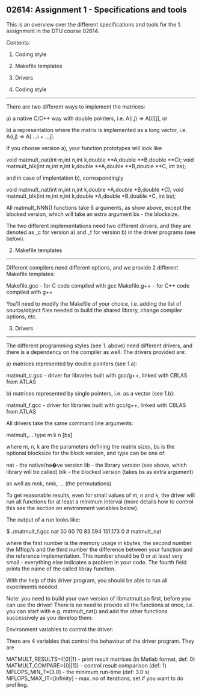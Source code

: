 02614: Assignment 1 - Specifications and tools
----------------------------------------------

This is an overview over the different specifications and tools for
the 1. assignment in the DTU course 02614.

Contents:

1. Coding style
2. Makefile templates
3. Drivers


1. Coding style
---------------

There are two different ways to implement the matrices: 

a) a native C/C++ way with double pointers, i.e. A(i,j) => A[i][j], or 

b) a representation where the matrix is implemented as a long vector, i.e.  
   A(i,j) => A[ ...i + ...j].  

If you choose version a), your function prototypes will look like

void matmult_nat(int m,int n,int k,double **A,double **B,double **C);
void matmult_blk(int m,int n,int k,double **A,double **B,double **C, int bs);

and in case of implentation b), correspondingly

void matmult_nat(int m,int n,int k,double *A,double *B,double *C);
void matmult_blk(int m,int n,int k,double *A,double *B,double *C, int bs);

All matmult_NNN() functions take 6 arguments, as show above, except
the blocked version, which will take an extra argument bs - the
blocksize. 

The two different implementations need two different drivers, and they
are denoted as _c for version a) and _f for version b) in the driver
programs (see below).


2. Makefile templates
---------------------

Different compilers need different options, and we provide 2 different
Makefile templates:

Makefile.gcc    - for C code compiled with gcc
Makefile.g++    - for C++ code compiled with g++

You'll need to modify the Makefile of your choice, i.e. adding the
list of source/object files needed to build the shared library, change
compiler options, etc.


3. Drivers
----------

The different programming styles (see 1. above) need different
drivers, and there is a dependency on the compiler as well.  The
drivers provided are:

a) matrices represented by double pointers (see 1.a):

matmult_c.gcc     - driver for libraries built with gcc/g++, linked
                    with CBLAS from ATLAS

b) matrices represented by single pointers, i.e. as a vector (see 1.b):

matmult_f.gcc     - driver for libraries built with gcc/g++, linked
                    with CBLAS from ATLAS

All drivers take the same command line arguments:

matmult_... type m k n [bs]

where m, n, k are the parameters defining the matrix sizes, bs is the
optional blocksize for the block version, and type can be one of:

nat	- the native/na�ve version
lib	- the library version (see above, which library will be called)
blk	- the blocked version (takes bs as extra argument)

as well as mnk, nmk, ... (the permutations).

To get reasonable results, even for small values of m, n and k, the
driver will run all functions for at least a minimum interval (more
details how to control this see the section on environment variables
below).

The output of a run looks like:

$ ./matmult_f.gcc nat 50 60 70
    83.594    151.173 0 # matmult_nat

where the first number is the memory usage in kbytes, the second
number the Mflop/s and the third number the difference between your
function and the reference implementation.  This number should be 0 or
at least very small - everything else indicates a problem in your
code.  The fourth field prints the name of the called libray function.

With the help of this driver program, you should be able to run all
experiments needed.

Note:  you need to build your own version of libmatmult.so first, before
you can use the driver!  There is no need to provide all the functions
at once, i.e. you can start with e.g. matmult_nat() and add the other
functions successively as you develop them.


Environment variables to control the driver:

There are 4 variables that control the behaviour of the driver
program.  They are

MATMULT_RESULTS={[0]|1}	  - print result matrices (in Matlab format, def: 0)
MATMULT_COMPARE={0|[1]}   - control result comparison (def: 1)
MFLOPS_MIN_T=[3.0]        - the minimum run-time (def: 3.0 s)
MFLOPS_MAX_IT=[infinity]  - max. no of iterations; 
                            set if you want to do profiling.

